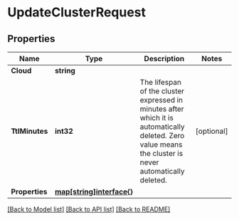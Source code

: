 # UpdateClusterRequest

## Properties

Name | Type | Description | Notes
------------ | ------------- | ------------- | -------------
**Cloud** | **string** |  | 
**TtlMinutes** | **int32** | The lifespan of the cluster expressed in minutes after which it is automatically deleted. Zero value means the cluster is never automatically deleted. | [optional] 
**Properties** | [**map[string]interface{}**](.md) |  | 

[[Back to Model list]](../README.md#documentation-for-models) [[Back to API list]](../README.md#documentation-for-api-endpoints) [[Back to README]](../README.md)


